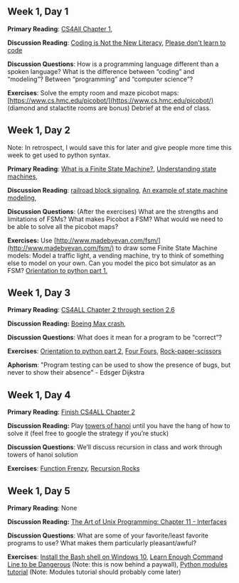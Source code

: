 ## Week 1, Day 1

**Primary Reading**: [CS4All Chapter 1](https://www.cs.hmc.edu/csforallbook/Introduction/Introduction.html),

**Discussion Reading**: [Coding is Not the New Literacy](https://www.chris-granger.com/2015/01/26/coding-is-not-the-new-literacy/), [Please don't learn to code](https://techcrunch.com/2016/05/10/please-dont-learn-to-code/)

**Discussion Questions**: How is a programming language different than a spoken language? What is the difference between “coding” and “modeling”? Between “programming” and “computer science”?

**Exercises**:
Solve the empty room and maze picobot maps: [https://www.cs.hmc.edu/picobot/](https://www.cs.hmc.edu/picobot/)
(diamond and stalactite rooms are bonus) Debrief at the end of class.


## Week 1, Day 2

Note: In retrospect, I would save this for later and give people more time this week to get used to
python syntax.

**Primary Reading**: [What is a Finite State Machine?](https://medium.com/@mlbors/what-is-a-finite-state-machine-6d8dec727e2c), [Understanding state machines](https://medium.com/free-code-camp/state-machines-basics-of-computer-science-d42855debc66),

**Discussion Reading**:
 [railroad block signaling](https://en.wikipedia.org/wiki/Railway_signalling#Block_signalling), [An example of state machine modeling](https://engineering.checkr.com/doubling-our-volume-while-increasing-reliability-checkrs-state-machine-83a8fd042a43),

**Discussion Questions**: (After the exercises) What are the strengths and limitations of FSMs? What makes Picobot a FSM? What would we need to be able to solve all the picobot maps?

**Exercises:**
 Use [http://www.madebyevan.com/fsm/](http://www.madebyevan.com/fsm/) to draw some Finite State Machine models: Model a traffic light, a vending machine, try to think of something else to model on your own. Can you model the pico bot simulator as an FSM? [Orientation to python part 1.](install_python.md)


## Week 1, Day 3

**Primary Reading**: [CS4ALL Chapter 2 through section 2.6](https://www.cs.hmc.edu/csforallbook/FunctionalProgramming/functionalprogramming.html)

**Discussion Reading:** [Boeing Max crash](https://www.nytimes.com/2019/06/01/business/boeing-737-max-crash.html),

**Discussion Questions**: What does it mean for a program to be “correct”?

**Exercises**: [Orientation to python part 2](install_editor.md),
[Four Fours](four_fours.md), [Rock-paper-scissors](rock_paper_scissors.md)

**Aphorism**: "Program testing can be used to show the presence of bugs, but never to show their absence" - Edsger Dijkstra


## Week 1, Day 4

**Primary Reading**: [Finish CS4ALL Chapter 2](https://www.cs.hmc.edu/csforallbook/FunctionalProgramming/functionalprogramming.html)

**Discussion Reading:** Play [towers of hanoi](https://www.coolmathgames.com/0-tower-of-hanoi) until you have the hang of how to solve it (feel free to google the strategy if you’re stuck)

**Discussion Questions**: We’ll discuss recursion in class and work through towers of hanoi solution

**Exercises**: [Function Frenzy](https://www.cs.hmc.edu/twiki/bin/view/CS5/FunctionFrenzyGold), [Recursion Rocks](https://www.cs.hmc.edu/twiki/bin/view/CS5Fall07/RecursionRocks)


## Week 1, Day 5

**Primary Reading**: None

**Discussion Reading:** [The Art of Unix Programming: Chapter 11 - Interfaces](http://www.catb.org/esr/writings/taoup/html/interfacechapter.html)

**Discussion Questions**: What are some of your favorite/least favorite programs to use? What makes them particularly pleasant/awful?

**Exercises**: [Install the Bash shell on Windows 10](https://www.howtogeek.com/249966/how-to-install-and-use-the-linux-bash-shell-on-windows-10/), [Learn Enough Command Line to be Dangerous](https://www.learnenough.com/command-line-tutorial?single_page=1) (Note: this is now behind a paywall), [Python modules tutorial](https://docs.python.org/3/tutorial/modules.html) (Note: Modules tutorial should probably come later)
